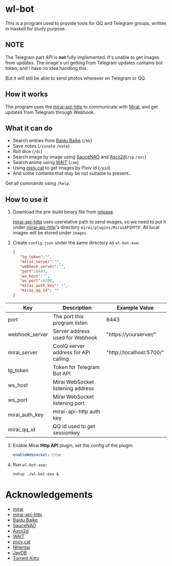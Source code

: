 # wl-bot

This is a program used to provide tools for QQ and Telegram groups, written in Haskell for study purpose.

## NOTE

The Telegram part API is **not** fully implemented. It's unable to get images from updates. The image's url getting from Telegram updates contains bot token, and I have no idea handling this.

But it will still be able to send photos wherever on Telegram or QQ.

## How it works

The program uses the [mirai-api-http](https://github.com/mamoe/mirai-api-http) to communicate with [Mirai](https://github.com/mamoe/mirai), and get updates from Telegram through _Webhook_.

## What it can do

- Search entries from [Baidu Baike](https://baike.baidu.com/) (`/bk`)
- Save notes (`/svnote` `/note`)
- Roll dice (`/dc`)
- Search image by image using [SauceNAO](https://saucenao.com/) and [Ascii2d](https://ascii2d.net/)(`/sp` `/asc`)
- Search anime using [WAIT](https://trace.moe/) (`/am`)
- Using [pixiv.cat](https://pixiv.cat/) to get images by Pixiv id (`/pid`)
- And some contents that may be not suitable to present..

Get all commands using `/help`.


## How to use it

1. Download the pre-build binary file from [release](https://github.com/Nutr1t07/wl-bot/releases/).

   [mirai-api-http](https://github.com/mamoe/mirai-api-http) uses userelative path to send images, so we need to put it under [mirai-api-http](https://github.com/mamoe/mirai-api-http)'s directory `mirai/plugins/MiraiAPIHTTP`. All local images will be stored under `images`.

2. Create `config.json` under the same directory as `wl-bot-exe`:

   ```json
   {
      "tg_token":"",
      "mirai_server":"",
      "webhook_server":"",
      "port":8443,
      "ws_host":"",
      "ws_port":6700,
      "mirai_auth_key": "",
      "mirai_qq_id": ""
   }
   ```

| Key                 | Description                          | Example Value            |
|---------------------|--------------------------------------|--------------------------|
| port                | The port this program listen         | 8443                     |
| webhook\_server     | Server address used for Webhook      | "https://yourserver/"    |
| mirai\_server       | CoolQ server address for API calling | "http://localhost:5700/" |
| tg\_token           | Token for Telegram Bot API           |                          |
| ws\_host            | Mirai WebSocket listening address    |                          |
| ws\_port            | Mirai WebSocket listening port       |                          |
| mirai\_auth\_key    | mirai-api-http auth key              |                          |
| mirai\_qq\_id       | QQ id used to get sessionkey         |                          |


3. Enable Mirai **Http API** plugin, set the config of the plugin:

   ```yaml
   enableWebsocket: true
   ```

4. Run `wl-bot-exe`:

   ```bash
   nohup ./wl-bot-exe &
   ```

# Acknowledgements

- [mirai](https://github.com/mamoe/mirai)
- [mirai-api-http](https://github.com/mamoe/mirai-api-http)
- [Baidu Baike](https://baike.baidu.com/)
- [SauceNAO](https://saucenao.com/)
- [Ascii2d](https://ascii2d.net/)
- [WAIT](https://trace.moe/)
- [pixiv.cat](https://pixiv.cat/)
- [NHentai](https://nhentai.net/)
- [JavDB](https://javdb.com/)
- [Torrent Kitty](https://www.torrentkitty.tv/)
